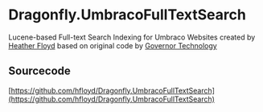 # Dragonfly.UmbracoFullTextSearch #

Lucene-based Full-text Search Indexing for Umbraco Websites created by [Heather Floyd](https://www.HeatherFloyd.com) based on original code by [Governor Technology](https://archive.codeplex.com/?p=fulltextsearch)

## Sourcecode ##
[https://github.com/hfloyd/Dragonfly.UmbracoFullTextSearch](https://github.com/hfloyd/Dragonfly.UmbracoFullTextSearch)
